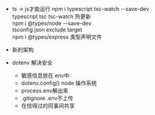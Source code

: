 - ts -> js才能运行
    npm i typescript tsc-watch --save-dev  
    typescript tsc   tsc-watch 热更新  
    npm i @types/node --save-dev  
    tsconfig.json exclude target  
    npm i @types/express 类型声明文件  

- 新的架构
- dotenv 解决安全
    - 敏感信息放在.env中
    - dotenv.config()
        node 操作系统  
    - process.env解出来
    - .gitignore .env不上传
    - 在信得过的同事间共享